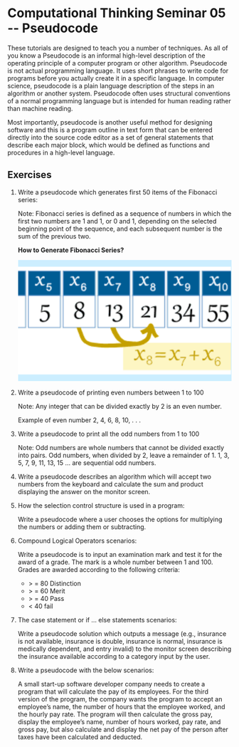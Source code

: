 # Computational Thinking Seminar 05 -- Pseudocode

These tutorials are designed to teach you a number of techniques. As all of you know a Pseudocode is an informal high-level description of the operating principle of a computer program or other algorithm. Pseudocode is not actual programming language. It uses short phrases to write code for programs before you actually create it in a specific language. In computer science, pseudocode is a plain language description of the steps in an algorithm or another system. Pseudocode often uses structural conventions of a normal programming language but is intended for human reading rather than machine reading.

Most importantly, pseudocode is another useful method for designing software and this is a program outline in text form that can be entered directly into the source code editor as a set of general statements that describe each major block, which would be defined as functions and procedures in a high-level language. 

## Exercises 

1. Write a pseudocode which generates first 50 items of the Fibonacci series:

   Note: Fibonacci series is defined as a sequence of numbers in which the first two numbers are 1 and 1, or 0 and 1, depending on the selected beginning point of the sequence, and each subsequent number is the sum of the previous two. 

   **How to Generate Fibonacci Series?**

   ![img](clip_image001.png)

 

2. Write a pseudocode of printing even numbers between 1 to 100

   Note: Any integer that can be divided exactly by 2 is an even number.

      Example of even number  2, 4, 6, 8, 10, . . . 

3. Write a pseudocode to print all the odd numbers from 1 to 100

   Note: Odd numbers are whole numbers that cannot be divided exactly into pairs. Odd numbers, when divided by 2, leave a remainder of 1. 1, 3, 5, 7, 9, 11, 13, 15 … are sequential odd numbers.

4. Write a pseudocode describes an algorithm which will accept two numbers from the keyboard and calculate the sum and product displaying the answer on the monitor screen. 

5. How the selection control structure is used in a program: 

   Write a pseudocode where a user chooses the options for multiplying the    numbers or adding them or subtracting.

6. Compound Logical Operators scenarios:

   Write a pseudocode is to input an examination mark and test it for the award    of a grade. The mark is a whole number between 1 and 100. Grades are awarded according to the following criteria:

   - \> = 80 Distinction
   - \> = 60 Merit
   - \> = 40 Pass
   - < 40 fail

7. The case statement or if … else statements scenarios: 

   Write a pseudocode solution which outputs a message (e.g., insurance is not available, insurance is double, insurance is normal, insurance is medically dependent, and entry invalid) to the monitor screen describing the insurance available according to a category input by the user.

8. Write a pseudocode with the below scenarios: 

   A small start-up software developer company needs to create a program that will calculate the pay of its employees. For the third version of the program, the company wants the program to accept an employee’s name, the number of hours that the employee worked, and the hourly pay rate. The program will then calculate the gross pay, display the employee’s name, number of hours worked, pay rate, and gross pay, but also calculate and display the net pay of the person after taxes have been calculated and deducted.